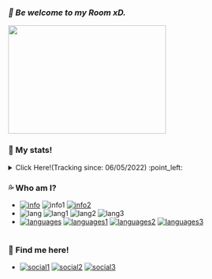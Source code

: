 ### **_🌊 Be welcome to my Room xD._**

<img align="center" src="https://i.imgur.com/E3aBiPa.gif" width="320" height="220">
  
### **🐳 My stats!**
</details>
  <details>
   <summary>Click Here!(Tracking since: 06/05/2022) :point_left:</summary>

   [![pingu014's GitHub stats](https://readme-github-stats-flame.vercel.app/api?username=controlado&card_width=495&hide_title=false&show_icons=true&count_private=true&include_all_commits=true&theme=github_dark&custom_title=pingu014's%20Github%20stats!%20)](https://github.com/pingu014)
  
   [![m6sser's wakatime](https://github-readme-stats.vercel.app/api/wakatime?username=89c5e1c8-9e67-43ef-bd0e-3ff9a4fde5e2&langs_count=6&range=all_time&theme=github_dark&custom_title=My%20Wakatime%20stats!%20:p%20)](https://github.com/m6sser)
  
   [![m6sser's streak](https://github-readme-streak-stats.herokuapp.com/?user=controlado&theme=github-dark-blue&date_format=n%2Fj%5B%2FY%5D&background=FFFFFFstroke=4F94EF&currStreakLabel=4F94EF&currStreakNum=505963&sideNums=4F94EF&sideLabels=4F94EF&border=DDDBDB&hide_dates=true)](https://github.com/m6sser) 
  </details>


### **💦 Who am I?**
- [![info](https://img.shields.io/static/v1?logo=ReverbNation&label=&message=Felipe%20Messer%20&labelColor=4f94ef&color=white&logoColor=white&style=flat)](https://www.linkedin.com/in/pingu014/)
  ![info1](https://img.shields.io/static/v1?logo=Google%20Maps&label=&message=Brazil&color=white&logoColor=white&style=flat&labelColor=4f94ef)
  [![info2](https://img.shields.io/static/v1?logo=Southwest%20Airlines&label=&message=Single&color=white&logoColor=white&style=flat&labelColor=4f94ef)](https://imgur.com/gallery/2cNfedV)
- ![lang](https://img.shields.io/static/v1?logo=Google%20Translate&label=&message=Idioms&color=white&logoColor=white&style=flat&labelColor=4f94ef)
  ![lang1](https://img.shields.io/static/v1?label=&message=Portuguese&color=white&logoColor=white&style=flat)
  ![lang2](https://img.shields.io/static/v1?label=&message=English&color=white&logoColor=white&style=flat)
  ![lang3](https://img.shields.io/static/v1?label=&message=Spanish&color=white&logoColor=white&style=flat)
- [![languages](https://img.shields.io/static/v1?logo=Python&label=&message=Python&color=white&logoColor=white&style=flat&labelColor=4f94ef)](https://www.python.org)
  [![languages1](https://img.shields.io/static/v1?logo=Kali%20Linux&label=&message=Kali%20Linux&color=white&logoColor=white&style=flat&labelColor=4f94ef)](https://www.kali.org)
  [![languages2](https://img.shields.io/static/v1?logo=Windows%2011&label=&message=Windows%2011&color=white&logoColor=white&style=flat&labelColor=4f94ef)](https://www.microsoft.com/pt-br/software-download/windows11)
  [![languages3](https://img.shields.io/static/v1?logo=visualstudiocode&label=&message=VSC&color=white&logoColor=white&style=flat&labelColor=4f94ef)](https://code.visualstudio.com/)

#

### **🐧 Find me here!**
- [![social1](https://img.shields.io/static/v1?logo=instagram&link=https://instagram.com/fmesser11&label=&message=fmesser11&color=white&logoColor=white&style=flat&labelColor=4f94ef)](https://instagram.com/fmesser11)
  [![social2](https://img.shields.io/static/v1?logo=GitHub&link=https://github.com/pingu014&label=&message=pingu014&color=white&logoColor=white&style=flat&labelColor=4f94ef)](https://github.com/pingu014)
  [![social3](https://img.shields.io/static/v1?logo=Discord&link=http://discordapp.com/users/pingu014&label=&message=pingu014&color=white&logoColor=white&style=flat&labelColor=4f94ef)](http://discordapp.com/users/pingu014)

#
